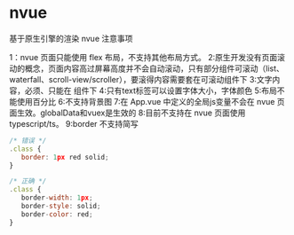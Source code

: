 # nvue

 基于原生引擎的渲染
 nvue 注意事项

 1：nvue 页面只能使用 flex 布局，不支持其他布局方式。
 2:原生开发没有页面滚动的概念，页面内容高过屏幕高度并不会自动滚动，只有部分组件可滚动（list、waterfall、scroll-view/scroller），要滚得内容需要套在可滚动组件下
 3:文字内容，必须、只能在 <text> 组件下
 4:只有text标签可以设置字体大小，字体颜色
 5:布局不能使用百分比
 6:不支持背景图
 7:在 App.vue 中定义的全局js变量不会在 nvue 页面生效。globalData和vuex是生效的
 8:目前不支持在 nvue 页面使用 typescript/ts。
 9:border 不支持简写
 ```js
 /* 错误 */
.class {
    border: 1px red solid;
}

/* 正确 */
.class {
    border-width: 1px;
    border-style: solid;
    border-color: red;
}
 ```